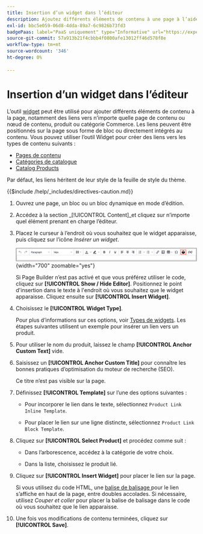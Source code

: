 ```yaml
---
title: Insertion d’un widget dans l’éditeur
description: Ajoutez différents éléments de contenu à une page à l’aide de l’outil widget de l’éditeur de WYSIWYG.
exl-id: bbc5e059-06d8-4dda-89a7-6c9826b73fd3
badgePaas: label="PaaS uniquement" type="Informative" url="https://experienceleague.adobe.com/en/docs/commerce/user-guides/product-solutions" tooltip="S’applique uniquement aux projets Adobe Commerce on Cloud (infrastructure PaaS gérée par Adobe) et aux projets On-premise."
source-git-commit: 57a913b21f4cbbb4f0800afe13012ff46d578f8e
workflow-type: tm+mt
source-wordcount: '346'
ht-degree: 0%

---
```


# Insertion d’un widget dans l’éditeur

L’outil [widget](widget-create.md) peut être utilisé pour ajouter différents éléments de contenu à la page, notamment des liens vers n’importe quelle page de contenu ou nœud de contenu, produit ou catégorie Commerce. Les liens peuvent être positionnés sur la page sous forme de bloc ou directement intégrés au contenu. Vous pouvez utiliser l’outil Widget pour créer des liens vers les types de contenu suivants :

- [Pages de contenu](pages.md)
- [Catégories de catalogue](../catalog/categories.md)
- [Catalog Products](../catalog/product-create.md)

Par défaut, les liens héritent de leur style de la feuille de style du thème.

{{$include /help/_includes/directives-caution.md}}

1. Ouvrez une page, un bloc ou un bloc dynamique en mode d’édition.

1. Accédez à la section _[!UICONTROL Content]_et cliquez sur n’importe quel élément prenant en charge l’éditeur.

1. Placez le curseur à l’endroit où vous souhaitez que le widget apparaisse, puis cliquez sur l’icône _Insérer un widget_.

   ![Barre d’outils de l’éditeur - Insérer un widget](./assets/editor-toolbar-widget-button.png){width="700" zoomable="yes"}

   Si Page Builder n’est pas activé et que vous préférez utiliser le code, cliquez sur **[!UICONTROL Show / Hide Editor]**. Positionnez le point d&#39;insertion dans le texte à l&#39;endroit où vous souhaitez que le widget apparaisse. Cliquez ensuite sur **[!UICONTROL Insert Widget]**.

1. Choisissez le **[!UICONTROL Widget Type]**.

   Pour plus d’informations sur ces options, voir [Types de widgets](widgets.md#widget-types). Les étapes suivantes utilisent un exemple pour insérer un lien vers un produit.

1. Pour utiliser le nom du produit, laissez le champ **[!UICONTROL Anchor Custom Text]** vide.

1. Saisissez un **[!UICONTROL Anchor Custom Title]** pour connaître les bonnes pratiques d’optimisation du moteur de recherche (SEO).

   Ce titre n’est pas visible sur la page.

1. Définissez **[!UICONTROL Template]** sur l’une des options suivantes :

   - Pour incorporer le lien dans le texte, sélectionnez `Product Link Inline Template`.

   - Pour placer le lien sur une ligne distincte, sélectionnez `Product Link Block Template`.

1. Cliquez sur **[!UICONTROL Select Product]** et procédez comme suit :

   - Dans l’arborescence, accédez à la catégorie de votre choix.

   - Dans la liste, choisissez le produit lié.

1. Cliquez sur **[!UICONTROL Insert Widget]** pour placer le lien sur la page.

   Si vous utilisez du code HTML, une [ balise de balisage ](../systems/markup-tags.md) pour le lien s’affiche en haut de la page, entre doubles accolades. Si nécessaire, utilisez _Couper et coller_ pour placer la balise de balisage dans le code où vous souhaitez que le lien apparaisse.

1. Une fois vos modifications de contenu terminées, cliquez sur **[!UICONTROL Save]**.
